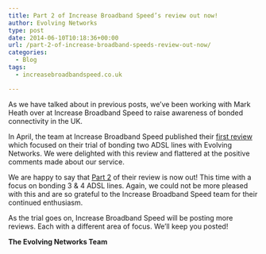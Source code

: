 ```yaml
---
title: Part 2 of Increase Broadband Speed’s review out now!
author: Evolving Networks
type: post
date: 2014-06-10T10:18:36+00:00
url: /part-2-of-increase-broadband-speeds-review-out-now/
categories:
  - Blog
tags:
  - increasebroadbandspeed.co.uk

---
```

As we have talked about in previous posts, we&#8217;ve been working with Mark Heath over at Increase Broadband Speed to raise awareness of bonded connectivity in the UK.

In April, the team at Increase Broadband Speed published their <a href="http://www.increasebroadbandspeed.co.uk/review-ADSL-bonded-evolving-networks-part1" target="_blank">first review</a> which focused on their trial of bonding two ADSL lines with Evolving Networks. We were delighted with this review and flattered at the positive comments made about our service.

We are happy to say that <a href="http://www.increasebroadbandspeed.co.uk/2014/bonding-three-four-ADSL-connections" target="_blank">Part 2</a> of their review is now out! This time with a focus on bonding 3 & 4 ADSL lines. Again, we could not be more pleased with this and are so grateful to the Increase Broadband Speed team for their continued enthusiasm.

As the trial goes on, Increase Broadband Speed will be posting more reviews. Each with a different area of focus. We’ll keep you posted!

**The Evolving Networks Team**